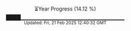 <p align="center">
⏳Year Progress (14.12 %) <br>
████▁▁▁▁▁▁▁▁▁▁▁▁▁▁▁▁▁▁▁▁▁▁▁▁▁▁ <br>
<sub>Updated: Fri, 21 Feb 2025 12:40:32 GMT</sub>
</p>

